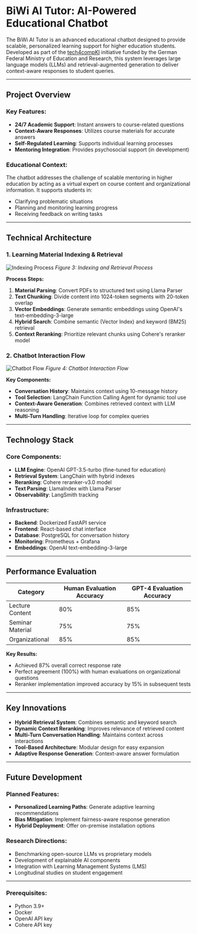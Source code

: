 
# BiWi AI Tutor: AI-Powered Educational Chatbot

The BiWi AI Tutor is an advanced educational chatbot designed to provide scalable, personalized learning support for higher education students. Developed as part of the [tech4compKI](https://www.bmbf.de/) initiative funded by the German Federal Ministry of Education and Research, this system leverages large language models (LLMs) and retrieval-augmented generation to deliver context-aware responses to student queries.

---

## Project Overview

### Key Features:
- **24/7 Academic Support**: Instant answers to course-related questions
- **Context-Aware Responses**: Utilizes course materials for accurate answers
- **Self-Regulated Learning**: Supports individual learning processes
- **Mentoring Integration**: Provides psychosocial support (in development)

### Educational Context:
The chatbot addresses the challenge of scalable mentoring in higher education by acting as a virtual expert on course content and organizational information. It supports students in:
- Clarifying problematic situations
- Planning and monitoring learning progress
- Receiving feedback on writing tasks

---

## Technical Architecture

### 1. Learning Material Indexing & Retrieval

![Indexing Process](docs/architecture/figure3.png "Indexing and Retrieval Process")
*Figure 3: Indexing and Retrieval Process*

**Process Steps:**
1. **Material Parsing**: Convert PDFs to structured text using Llama Parser
2. **Text Chunking**: Divide content into 1024-token segments with 20-token overlap
3. **Vector Embeddings**: Generate semantic embeddings using OpenAI's text-embedding-3-large
4. **Hybrid Search**: Combine semantic (Vector Index) and keyword (BM25) retrieval
5. **Context Reranking**: Prioritize relevant chunks using Cohere's reranker model

### 2. Chatbot Interaction Flow

![Chatbot Flow](docs/architecture/figure4.png "Chatbot Interaction Flow")
*Figure 4: Chatbot Interaction Flow*

**Key Components:**
- **Conversation History**: Maintains context using 10-message history
- **Tool Selection**: LangChain Function Calling Agent for dynamic tool use
- **Context-Aware Generation**: Combines retrieved context with LLM reasoning
- **Multi-Turn Handling**: Iterative loop for complex queries

---

## Technology Stack

### Core Components:
- **LLM Engine**: OpenAI GPT-3.5-turbo (fine-tuned for education)
- **Retrieval System**: LangChain with hybrid indexes
- **Reranking**: Cohere reranker-v3.0 model
- **Text Parsing**: LlamaIndex with Llama Parser
- **Observability**: LangSmith tracking

### Infrastructure:
- **Backend**: Dockerized FastAPI service
- **Frontend**: React-based chat interface
- **Database**: PostgreSQL for conversation history
- **Monitoring**: Prometheus + Grafana
- **Embeddings**: OpenAI text-embedding-3-large

---

## Performance Evaluation

| Category           | Human Evaluation Accuracy | GPT-4 Evaluation Accuracy |
|--------------------|---------------------------|---------------------------|
| Lecture Content    | 80%                       | 85%                       |
| Seminar Material   | 75%                       | 75%                       |
| Organizational     | 85%                       | 85%                       |

**Key Results:**
- Achieved 87% overall correct response rate
- Perfect agreement (100%) with human evaluations on organizational questions
- Reranker implementation improved accuracy by 15% in subsequent tests

---

## Key Innovations

- **Hybrid Retrieval System**: Combines semantic and keyword search
- **Dynamic Context Reranking**: Improves relevance of retrieved content
- **Multi-Turn Conversation Handling**: Maintains context across interactions
- **Tool-Based Architecture**: Modular design for easy expansion
- **Adaptive Response Generation**: Context-aware answer formulation

---

## Future Development

### Planned Features:
- **Personalized Learning Paths**: Generate adaptive learning recommendations
- **Bias Mitigation**: Implement fairness-aware response generation
- **Hybrid Deployment**: Offer on-premise installation options

### Research Directions:
- Benchmarking open-source LLMs vs proprietary models
- Development of explainable AI components
- Integration with Learning Management Systems (LMS)
- Longitudinal studies on student engagement

---

### Prerequisites:
- Python 3.9+
- Docker
- OpenAI API key
- Cohere API key


